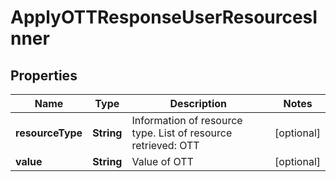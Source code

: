 

# ApplyOTTResponseUserResourcesInner


## Properties

| Name | Type | Description | Notes |
|------------ | ------------- | ------------- | -------------|
|**resourceType** | **String** | Information of resource type. List of resource retrieved: OTT |  [optional] |
|**value** | **String** | Value of OTT |  [optional] |



